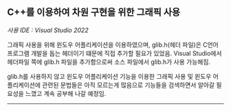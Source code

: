 ## C++를 이용하여 차원 구현을 위한 그래픽 사용

*사용 IDE : Visual Studio 2022*

그래픽 사용을 위해 윈도우 어플리케이션을 이용하였으며, glib.h(헤더 파일)은 C언어 프로그램 개발을 돕는 헤더이기 떄문에 직접 추가할 필요가 있었음.
Visual Studio에서 헤더파일 쪽에 glib.h 파일을 추가함으로써 소스 파일에서 glib.h가 사용 가능해짐.


glib.h를 사용하지 않고 윈도우 어플리케이션 기능을 이용한 그래픽 사용 및 윈도우 어플리케이션에 관련된 문법들은 아직 모르는게 많음으로 기능들을 검색하면서 알아갈 필요성을 느꼈고
계속 공부해 나갈 예정임.

--------------------------------------------------------------------------------------------------


